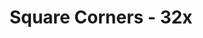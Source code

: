 ---
title: Square Corners - 32x
permalink: /article/compliance32xAddons/Square%20Corners
comments: true
comments-id: SquareCorners
carousel-img: article/carousel/Square Corners/
show_carousel_name: true
long_text: Gives the containers square corners to be more uniform with other UI elements. Also available in Dark, based off of jogurciQ's Dark UI.

authors:
  - ThePolishHussar

download: 
  - 1.16.4: 
    - https://github.com/Compliance-Resource-Pack/Compliance-Addons/raw/master/32x/Square%20Corners/Compliant%20Square%20Corners%20-%201.16.4.zip
  - 1.16.4 Dark: 
    - https://github.com/Compliance-Resource-Pack/Compliance-Addons/raw/master/32x/Square%20Corners/Compliant%20Square%20Corners%20Dark%20-%201.16.4.zip
  - Old Version:
    - https://github.com/Compliance-Resource-Pack/Compliance-Addons/raw/master/32x/Square%20Corners
---